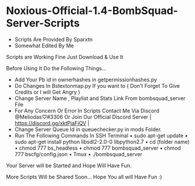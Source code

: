 # Noxious-Official-1.4-BombSquad-Server-Scripts

- Scripts Are Provided By Sparxtn 
- Somewhat Edited By Me

Scripts are Working Fine Just Download & Use It 

Before Using It Do the Following Things...
- Add Your Pb id in ownerhashes in getpermissionhashes.py 
- Do Changes In Bstextonmap.py If you want to ( Don't Forget To Give Credits or I will Get Angry )
- Change Server Name , Playlist and Stats Link From bombsquad_server File
- For Any Concern Or Error In Scripts Contact Me Via Discord @Meliodas♡#3306 Or Join Our Official Discord Server | https://discord.gg/xktPjaFjQV |
- Change Server Queue Id in queuechecker.py in mods Folder.
- Run The Following Commands In SSH Terminal
   • sudo apt-get update
   • sudo apt-get install python libsdl2-2.0-0 libpython2.7
   • cd (folder name)
   • chmod 777 bs_headless
   • chmod 777 bombsquad_server
   • chmod 777 bscfg/config.json
   • Tmux
   • ./bombsquad_server

Your Server will be Started and Hope Will Have Fun. 

More Scripts Will be Shared Soon... 
Hope You all will Have Fun :) 
